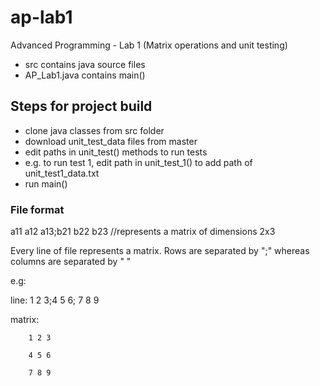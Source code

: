 # ap-lab1
Advanced Programming - Lab 1 (Matrix operations and unit testing)

* src contains java source files 
* AP_Lab1.java contains main()

## Steps for project build
* clone java classes from src folder
* download unit_test_data files from master
* edit paths in unit_test() methods to run tests
* e.g. to run test 1, edit path in unit_test_1() to add path of unit_test1_data.txt
* run main()

### File format
a11 a12 a13;b21 b22 b23 //represents a matrix of dimensions 2x3 

Every line of file represents a matrix. Rows are separated by ";" whereas columns are separated by " "

e.g: 

line: 1 2 3;4 5 6; 7 8 9

matrix: 

        1 2 3
        
        4 5 6
        
        7 8 9

